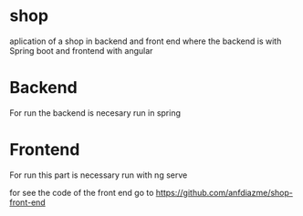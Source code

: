 # shop
aplication of a shop in backend and front end where the backend is with Spring boot and frontend with angular
# Backend
For run the backend is necesary run in spring

# Frontend
For run this part is necessary run with ng serve 

for see the code of the front end go to https://github.com/anfdiazme/shop-front-end
